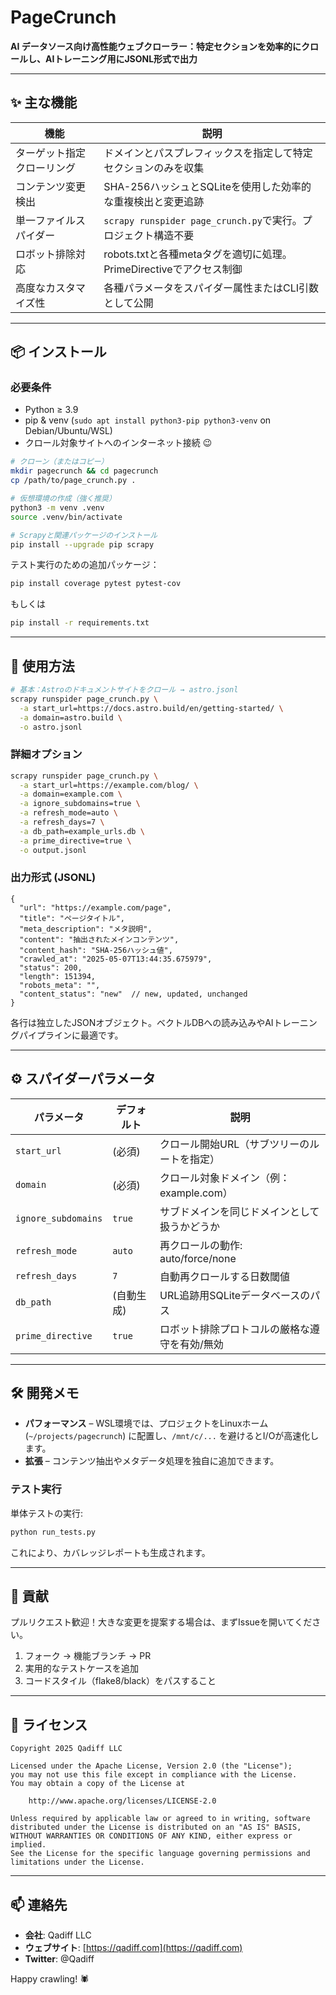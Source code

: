 # PageCrunch

**AI データソース向け高性能ウェブクローラー：特定セクションを効率的にクロールし、AIトレーニング用にJSONL形式で出力**

---

## ✨ 主な機能

| 機能                | 説明                                                                      |
|---------------------|---------------------------------------------------------------------------|
| ターゲット指定クローリング | ドメインとパスプレフィックスを指定して特定セクションのみを収集                 |
| コンテンツ変更検出     | SHA-256ハッシュとSQLiteを使用した効率的な重複検出と変更追跡                    |
| 単一ファイルスパイダー  | `scrapy runspider page_crunch.py`で実行。プロジェクト構造不要                 |
| ロボット排除対応    | robots.txtと各種metaタグを適切に処理。PrimeDirectiveでアクセス制御               |
| 高度なカスタマイズ性   | 各種パラメータをスパイダー属性またはCLI引数として公開                          |

---

## 📦 インストール

### 必要条件

* Python ≥ 3.9
* pip & venv (`sudo apt install python3-pip python3-venv` on Debian/Ubuntu/WSL)
* クロール対象サイトへのインターネット接続 😉

```bash
# クローン（またはコピー）
mkdir pagecrunch && cd pagecrunch
cp /path/to/page_crunch.py .

# 仮想環境の作成（強く推奨）
python3 -m venv .venv
source .venv/bin/activate

# Scrapyと関連パッケージのインストール
pip install --upgrade pip scrapy
```

テスト実行のための追加パッケージ：

```bash
pip install coverage pytest pytest-cov
```

もしくは

```bash
pip install -r requirements.txt
```

---

## 🚀 使用方法

```bash
# 基本：Astroのドキュメントサイトをクロール → astro.jsonl
scrapy runspider page_crunch.py \
  -a start_url=https://docs.astro.build/en/getting-started/ \
  -a domain=astro.build \
  -o astro.jsonl
```

### 詳細オプション

```bash
scrapy runspider page_crunch.py \
  -a start_url=https://example.com/blog/ \
  -a domain=example.com \
  -a ignore_subdomains=true \
  -a refresh_mode=auto \
  -a refresh_days=7 \
  -a db_path=example_urls.db \
  -a prime_directive=true \
  -o output.jsonl
```

### 出力形式 (JSONL)

```jsonc
{
  "url": "https://example.com/page",
  "title": "ページタイトル",
  "meta_description": "メタ説明",
  "content": "抽出されたメインコンテンツ",
  "content_hash": "SHA-256ハッシュ値",
  "crawled_at": "2025-05-07T13:44:35.675979",
  "status": 200,
  "length": 151394,
  "robots_meta": "",
  "content_status": "new"  // new, updated, unchanged
}
```

各行は独立したJSONオブジェクト。ベクトルDBへの読み込みやAIトレーニングパイプラインに最適です。

---

## ⚙️ スパイダーパラメータ

| パラメータ         | デフォルト      | 説明                                                     |
|-------------------|----------------|----------------------------------------------------------|
| `start_url`       | (必須)          | クロール開始URL（サブツリーのルートを指定）                |
| `domain`          | (必須)          | クロール対象ドメイン（例：example.com）                   |
| `ignore_subdomains` | `true`         | サブドメインを同じドメインとして扱うかどうか              |
| `refresh_mode`    | `auto`         | 再クロールの動作: auto/force/none                         |
| `refresh_days`    | `7`            | 自動再クロールする日数閾値                                |
| `db_path`         | (自動生成)      | URL追跡用SQLiteデータベースのパス                         |
| `prime_directive` | `true`         | ロボット排除プロトコルの厳格な遵守を有効/無効             |

---

## 🛠 開発メモ

* **パフォーマンス** – WSL環境では、プロジェクトをLinuxホーム (`~/projects/pagecrunch`) に配置し、`/mnt/c/...` を避けるとI/Oが高速化します。
* **拡張** – コンテンツ抽出やメタデータ処理を独自に追加できます。

### テスト実行

単体テストの実行:

```bash
python run_tests.py
```

これにより、カバレッジレポートも生成されます。

---

## 🤝 貢献

プルリクエスト歓迎！大きな変更を提案する場合は、まずIssueを開いてください。

1. フォーク → 機能ブランチ → PR
2. 実用的なテストケースを追加
3. コードスタイル（flake8/black）をパスすること

---

## 📄 ライセンス

```
Copyright 2025 Qadiff LLC

Licensed under the Apache License, Version 2.0 (the "License");
you may not use this file except in compliance with the License.
You may obtain a copy of the License at

    http://www.apache.org/licenses/LICENSE-2.0

Unless required by applicable law or agreed to in writing, software
distributed under the License is distributed on an "AS IS" BASIS,
WITHOUT WARRANTIES OR CONDITIONS OF ANY KIND, either express or implied.
See the License for the specific language governing permissions and
limitations under the License.
```

---

## 📫 連絡先

* **会社**: Qadiff LLC
* **ウェブサイト**: [https://qadiff.com](https://qadiff.com)
* **Twitter**: @Qadiff

Happy crawling! 🕷️
